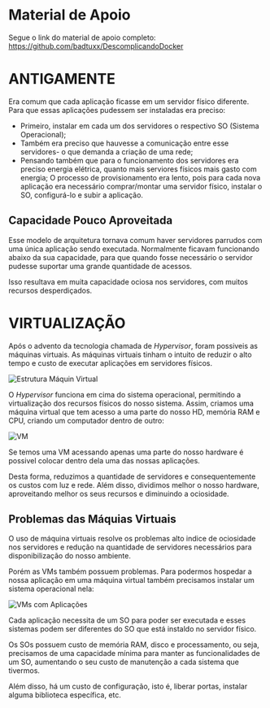 # Material de Apoio
Segue o link do material de apoio completo: https://github.com/badtuxx/DescomplicandoDocker

# ANTIGAMENTE
Era comum que cada aplicação ficasse em um servidor físico diferente. 
Para que essas aplicações pudessem ser instaladas era preciso: 
   - Primeiro, instalar em cada um dos servidores o respectivo SO (Sistema Operacional);
   - Também era preciso que hauvesse a comunicação entre esse servidores- o que demanda a criação de uma rede;
   - Pensando também que para o funcionamento dos servidores era preciso energia elétrica, quanto mais serviores físicos mais gasto com energia;
O processo de provisionamento era lento, pois para cada nova aplicação era necessário comprar/montar uma servidor físico, instalar o SO, configurá-lo e subir a aplicação.

## Capacidade Pouco Aproveitada
Esse modelo de arquitetura tornava comum haver servidores parrudos com uma única aplicação sendo executada. Normalmente ficavam funcionando abaixo da sua capacidade, para que quando fosse necessário o servidor pudesse suportar uma grande quantidade de acessos. 

Isso resultava em muita capacidade ociosa nos servidores, com muitos recursos desperdiçados.


# VIRTUALIZAÇÃO
Após o advento da tecnologia chamada de _Hypervisor_, foram possiveis as máquinas virtuais.
As máquinas virtuais tinham o intuito de reduzir o alto tempo e custo de executar aplicações em servidores físicos.

![Estrutura Máquin Virtual](https://i2.wp.com/opensourceforu.com/wp-content/uploads/2016/02/Figure-2.png)

O _Hypervisor_ funciona em cima do sistema operacional, permitindo a virtualização dos recursos físicos do nosso sistema. Assim, criamos uma máquina virtual que tem acesso a uma parte do nosso HD, memória RAM e CPU, criando um computador dentro de outro:

![VM](https://s3.amazonaws.com/caelum-online-public/646-docker/01/imagens/maquina-virtual.png)

Se temos uma VM acessando apenas uma parte do nosso hardware é possivel colocar dentro dela uma das nossas aplicações. 

Desta forma, reduzimos a quantidade de servidores e consequentemente os custos com luz e rede. Além disso, dividimos melhor o nosso hardware, aproveitando melhor os seus recursos e diminuindo a ociosidade.

## Problemas das Máquias Virtuais

O uso de máquina virtuais resolve os problemas alto indice de ociosidade nos servidores e redução na quantidade de servidores necessários para disponibilização do nosso ambiente. 

Porém as VMs também possuem problemas. Para podermos hospedar a nossa aplicação em uma máquina virtual também precisamos instalar um sistema operacional nela:

![VMs com Aplicações](https://www.researchgate.net/profile/Umar_Farooq_Minhas/publication/242077512/figure/fig2/AS:282710602993666@1444414868359/Hosted-Virtual-Machine-Architecture.png)

Cada aplicação necessita de um SO para poder ser executada e esses sistemas podem ser diferentes do SO que está instaldo no servidor físico.

Os SOs possuem custo de memória RAM, disco e processamento, ou seja, precisamos de uma capacidade mínima para manter as funcionalidades de um SO, aumentando o seu custo de manutenção a cada sistema que tivermos.

Além disso, há um custo de configuração, isto é, liberar portas, instalar alguma biblioteca específica, etc.